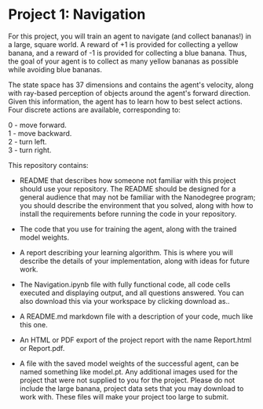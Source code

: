 # Project 1: Navigation

For this project, you will train an agent to navigate (and collect bananas!) in a large, square world.
A reward of +1 is provided for collecting a yellow banana, and a reward of -1 is provided for collecting a blue banana. Thus, the goal of your agent is to collect as many yellow bananas as possible while avoiding blue bananas.  

The state space has 37 dimensions and contains the agent's velocity, along with ray-based perception of objects around the agent's forward direction. Given this information, the agent has to learn how to best select actions. Four discrete actions are available, corresponding to:

0 - move forward.  
1 - move backward.  
2 - turn left.  
3 - turn right.  

This repository contains: 
- README that describes how someone not familiar with this project should use your repository. The README should be designed for a general audience that may not be familiar with the Nanodegree program; you should describe the environment that you solved, along with how to install the requirements before running the code in your repository.  
- The code that you use for training the agent, along with the trained model weights.  
- A report describing your learning algorithm. This is where you will describe the details of your implementation, along with ideas for future work.

- The Navigation.ipynb file with fully functional code, all code cells executed and displaying output, and all questions answered. You can also download this via your workspace by clicking download as..
- A README.md markdown file with a description of your code, much like this one.
- An HTML or PDF export of the project report with the name Report.html or Report.pdf.
- A file with the saved model weights of the successful agent, can be named something like model.pt.
Any additional images used for the project that were not supplied to you for the project. Please do not include the large banana, project data sets that you may download to work with. These files will make your project too large to submit.
